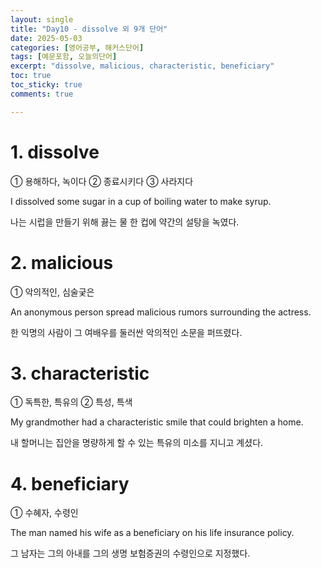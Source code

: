 ```yaml
---
layout: single
title: "Day10 - dissolve 외 9개 단어"
date: 2025-05-03
categories: [영어공부, 해커스단어]
tags: [예문포함, 오늘의단어]
excerpt: "dissolve, malicious, characteristic, beneficiary"
toc: true
toc_sticky: true
comments: true

---
```


# 1. dissolve
① 용해하다, 녹이다 ② 종료시키다 ③ 사라지다

I dissolved some sugar in a cup of boiling water to make syrup.

나는 시럽을 만들기 위해 끓는 물 한 컵에 약간의 설탕을 녹였다.

# 2. malicious
① 악의적인, 심술궂은

An anonymous person spread malicious rumors surrounding the actress.

한 익명의 사람이 그 여배우를 둘러싼 악의적인 소문을 퍼뜨렸다.

# 3. characteristic
① 독특한, 특유의 ② 특성, 특색

My grandmother had a characteristic smile that could brighten a home.

내 할머니는 집안을 명량하게 할 수 있는 특유의 미소를 지니고 계셨다.

# 4. beneficiary
① 수혜자, 수령인

The man named his wife as a beneficiary on his life insurance policy.

그 남자는 그의 아내를 그의 생명 보험증권의 수령인으로 지정했다.